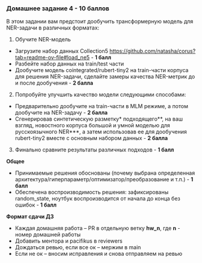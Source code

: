 ### Домашнее задание 4 - 10 баллов

В этом задании вам предстоит дообучить трансформерную модель для NER-задачи в различных форматах:

1. Обучите NER-модель

- Загрузите набор данных Collection5 https://github.com/natasha/corus?tab=readme-ov-file#load_ne5 - **1 балл**
- Разбейте набор данных на train/test части
- Дообучите модель cointegrated/rubert-tiny2 на train-части корпуса для решения NER-задачи, сделайте замеры качества NER-метрик до и после дообучения - **2 балла**

2. Попробуйте улучшить качество модели следующими способами:
- Предварительно дообучите на train-части в MLM режиме, а потом дообучите на NER-задачу - **2 балла**
- Сгенерировав синтетическую разметку* подходящего**, на ваш взгляд, новостного корпуса большой и умной моделью для русскоязычного NER***, а затем использовав ее для дообучения rubert-tiny2 вместе с основным набором данных - **2 балла**

3. Финально сравните результаты различных подходов - **1 балл**

**Общее**

- Принимаемые решения обоснованы (почему выбрана определенная архитектура/гиперпараметр/оптимизатор/преобразование и т.п.) - **1 балл**
- Обеспечена воспроизводимость решения: зафиксированы random_state, ноутбук воспроизводится от начала до конца без ошибок - **1 балл**

**Формат сдачи ДЗ**

- Каждая домашняя работа – PR в отдельную ветку **hw_n**, где **n** - номер домашней работы
- Добавить ментора и pacifikus в reviewers
- Дождаться ревью, если все ок – мержим в main
- Если не ок – вносим исправления и снова отправляем на ревью
